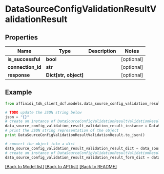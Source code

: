 # DataSourceConfigValidationResultValidationResult

## Properties

| Name              | Type                  | Description | Notes      |
| ----------------- | --------------------- | ----------- | ---------- |
| **is_successful** | **bool**              |             | [optional] |
| **connection_id** | **str**               |             | [optional] |
| **response**      | **Dict[str, object]** |             | [optional] |

## Example

```python
from affinidi_tdk_client_dcf.models.data_source_config_validation_result_validation_result import DataSourceConfigValidationResultValidationResult

# TODO update the JSON string below
json = "{}"
# create an instance of DataSourceConfigValidationResultValidationResult from a JSON string
data_source_config_validation_result_validation_result_instance = DataSourceConfigValidationResultValidationResult.from_json(json)
# print the JSON string representation of the object
print DataSourceConfigValidationResultValidationResult.to_json()

# convert the object into a dict
data_source_config_validation_result_validation_result_dict = data_source_config_validation_result_validation_result_instance.to_dict()
# create an instance of DataSourceConfigValidationResultValidationResult from a dict
data_source_config_validation_result_validation_result_form_dict = data_source_config_validation_result_validation_result.from_dict(data_source_config_validation_result_validation_result_dict)
```

[[Back to Model list]](../README.md#documentation-for-models) [[Back to API list]](../README.md#documentation-for-api-endpoints) [[Back to README]](../README.md)
